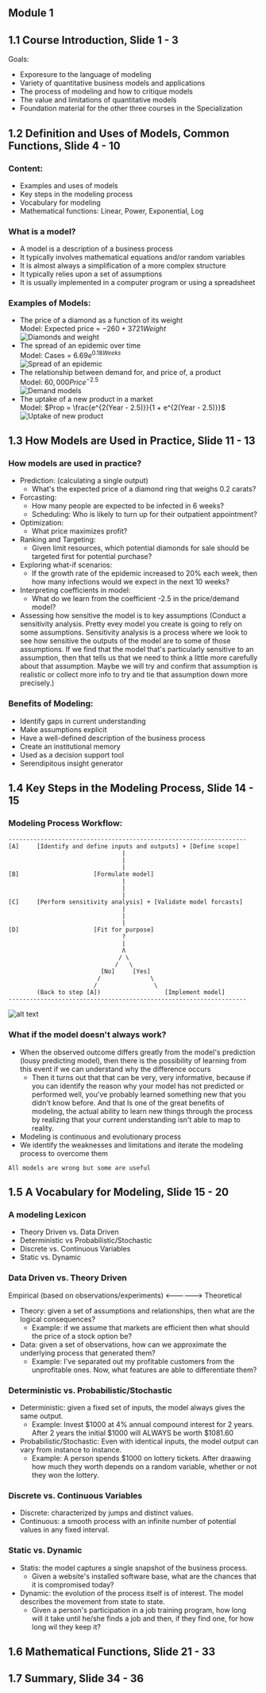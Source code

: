 ## Module 1





## 1.1 Course Introduction, Slide 1 - 3
Goals:
- Exporesure to the language of modeling
- Variety of quantitative business models and applications
- The process of modeling and how to critique models
- The value and limitations of quantitative models
- Foundation material for the other three courses in the Specialization





## 1.2 Definition and Uses of Models, Common Functions, Slide 4 - 10
### Content:
- Examples and uses of models
- Key steps in the modeling process
- Vocabulary for modeling
- Mathematical functions: Linear, Power, Exponential, Log
### What is a model?
- A model is a description of a business process
- It typically involves mathematical equations and/or random variables
- It is almost always a simplification of a more complex structure
- It typically relies upon a set of assumptions
- It is usually implemented in a computer program or using a spreadsheet
### Examples of Models:
- The price of a diamond as a function of its weight <br>
Model: Expected price = $-260 + 3721 Weight$ <br>
![Diamonds and weight](Screenshots/diamond.png) <br>
- The spread of an epidemic over time <br>
Model: Cases = $6.69 e^{0.18 Weeks}$ <br>
![Spread of an epidemic](Screenshots/epidemic.png)<br>
- The relationship between demand for, and price of, a product <br>
Model: $60,000 Price^{-2.5}$ <br>
![Demand models](Screenshots/demand.png)<br>
- The uptake of a new product in a market <br>
Model: $Prop = \frac{e^{2(Year - 2.5)}}{1 + e^{2(Year - 2.5)}}$ <br>
![Uptake of new product](Screenshots/uptake.png)<br>





## 1.3 How Models are Used in Practice, Slide 11 - 13
### How models are used in practice?
- Prediction: (calculating a single output)
    * What's the expected price of a diamond ring that weighs 0.2 carats?
- Forcasting: 
    * How many people are expected to be infected in 6 weeks?
    * Scheduling: Who is likely to turn up for their outpatient appointment?
- Optimization: 
    * What price maximizes profit?
- Ranking and Targeting: 
    * Given limit resources, which potential diamonds for sale should be targeted first for potential purchase?
- Exploring what-if scenarios:
    * If the growth rate of the epidemic increased to 20% each week, then how many infections would we expect in the next 10 weeks?
- Interpreting coefficients in model:
    * What do we learn from the coefficient -2.5 in the price/demand model?
- Assessing how sensitive the model is to key assumptions
    (Conduct a sensitivity analysis. Pretty evey model you create is going to rely on some assumptions. Sensitivity analysis is a process where we look to see how sensitive the outputs of the model are to some of those assumptions. If we find that the model that's particularly sensitive to an assumption, then that tells us that we need to think a little more carefully about that assumption. Maybe we will try and confirm that assumption is realistic or collect more info to try and tie that assumption down more precisely.)
### Benefits of Modeling:
- Identify gaps in current understanding
- Make assumptions explicit
- Have a well-defined description of the business process
- Create an institutional memory
- Used as a decision support tool
- Serendipitous insight generator





## 1.4 Key Steps in the Modeling Process, Slide 14 - 15
### Modeling Process Workflow:
    -------------------------------------------------------------------
    [A]     [Identify and define inputs and outputs] + [Define scope]
                                    |
                                    |
                                    |
    [B]                     [Formulate model]
                                    |
                                    |
                                    |
    [C]     [Perform sensitivity analysis] + [Validate model forcasts]
                                    |
                                    |
                                    |
    [D]                     [Fit for purpose]
                                    ?
                                    |
                                    Λ
                                   / \
                                  /   \
                              [No]     [Yes]
                             /              \
                            /                \
            (Back to step [A])                  [Implement model]
    -------------------------------------------------------------------
![alt text](Screenshots/modeling-workflow.png)
### What if the model doesn't always work?
- When the observed outcome differs greatly from the model's prediction (lousy predicting model), then there is the possibility of learning from this event if we can understand why the difference occurs
    * Then it turns out that that can be very, very informative, because if you can identify the reason why your model has not predicted or performed well, you've probably learned something new that you didn't know before. And that Is one of the great benefits of modeling, the actual ability to learn new things through the process by realizing that your current understanding isn't able to map to reality.
- Modeling is continuous and evolutionary process
- We identify the weaknesses and limitations and iterate the modeling process to overcome them

`All models are wrong but some are useful`





## 1.5 A Vocabulary for Modeling, Slide 15 - 20
### A modeling Lexicon
- Theory Driven vs. Data Driven
- Deterministic vs Probabilistic/Stochastic
- Discrete vs. Continuous Variables
- Static vs. Dynamic
### Data Driven vs. Theory Driven
Empirical (based on observations/experiments) <------> Theoretical
- Theory: given a set of assumptions and relationships, then what are the logical consequences?
    * Example: if we assume that markets are efficient then what should the price of a stock option be?
- Data: given a set of observations, how can we approximate the underlying process that generated them?
    * Example: I've separated out my profitable customers from the unprofitable ones. Now, what features are able to differentiate them?
### Deterministic vs. Probabilistic/Stochastic
- Deterministic: given a fixed set of inputs, the model always gives the same output.
    * Example: Invest $1000 at 4% annual compound interest for 2 years. After 2 years the initial $1000 will ALWAYS be worth $1081.60
- Probabilistic/Stochastic: Even with identical inputs, the model output can vary from instance to instance.
    * Example: A person spends $1000 on lottery tickets. After draawing how much they worth depends on a random variable, whether or not they won the lottery.
### Discrete vs. Continuous Variables
- Discrete: characterized by jumps and distinct values.
- Continuous: a smooth process with an infinite number of potential values in any fixed interval.
### Static vs. Dynamic
- Statis: the model captures a single snapshot of the business process.
    * Given a website's installed software base, what are the chances that it is compromised today?
- Dynamic: the evolution of the process itself is of interest. The model describes the movement from state to state.
    * Given a person's participation in a job training program, how long will it take until he/she finds a job and then, if they find one, for how long wil they keep it?





## 1.6 Mathematical Functions, Slide 21 - 33
###


## 1.7 Summary, Slide 34 - 36








